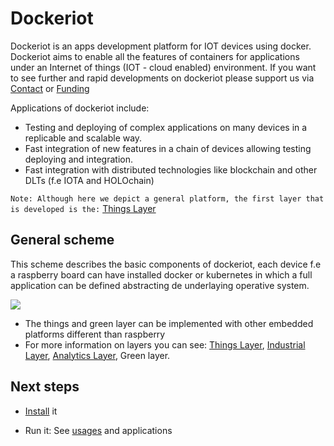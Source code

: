 # Dockeriot

Dockeriot is an apps development platform for IOT devices using docker.
Dockeriot aims to enable all the features of containers for applications
under an Internet of things (IOT - cloud enabled) environment. If you want to see further and rapid developments on dockeriot please support us via  [Contact](CONTACT.md) or [Funding](.github/FUNDING.yml)

Applications of dockeriot include: 
* Testing and deploying of complex applications on many devices in a replicable and scalable way. 
* Fast integration of new features in a chain of devices allowing testing deploying and integration.
* Fast integration with distributed technologies like blockchain and other DLTs (f.e IOTA and HOLOchain)

```Note: Although here we depict a general platform, the first layer that is developed is the:``` [Things Layer](ThingsLayer.md)

## General scheme
This scheme describes the basic components of dockeriot, each device f.e a raspberry board can have installed docker or kubernetes in which 
a full application can be defined abstracting de underlaying operative system. 

<img src="./images/IotPlatform.jpeg">


* The things and green layer can be implemented with other embedded platforms different than raspberry
* For more information on layers you can see: [Things Layer](ThingsLayer.md), [Industrial Layer](IndustrialLayer.md), [Analytics Layer](AnalyticsLayer.md), Green layer. 

## Next steps

* [Install](installation.md) it

* Run it: See [usages](USAGES.md) and applications


